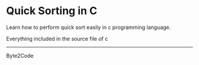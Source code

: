 # Quick Sorting in C

Learn how to perform quick sort easily in c programming language.

Everything included in the source file of c

------------------------------------

Byte2Code
